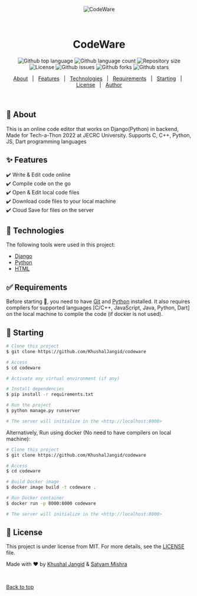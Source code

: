 <div align="center" id="top"> 
  <img src="./.github/app.gif" alt="CodeWare" />

  &#xa0;

  <!-- <a href="https://facesearch.netlify.app">Demo</a> -->
</div>

<h1 align="center">CodeWare</h1>

<p align="center">
  <img alt="Github top language" src="https://img.shields.io/github/languages/top/KhushalJangid/CodeWare?color=56BEB8">

  <img alt="Github language count" src="https://img.shields.io/github/languages/count/KhushalJangid/codeware?color=56BEB8">

  <img alt="Repository size" src="https://img.shields.io/github/repo-size/KhushalJangid/codeware?color=56BEB8">

  <img alt="License" src="https://img.shields.io/github/license/KhushalJangid/codeware?color=56BEB8">

  <img alt="Github issues" src="https://img.shields.io/github/issues/KhushalJangid/codeware?color=56BEB8" />

  <img alt="Github forks" src="https://img.shields.io/github/forks/KhushalJangid/codeware?color=56BEB8" />

  <img alt="Github stars" src="https://img.shields.io/github/stars/KhushalJangid/codeware?color=56BEB8" />
</p>

<p align="center">
  <a href="#dart-about">About</a> &#xa0; | &#xa0; 
  <a href="#sparkles-features">Features</a> &#xa0; | &#xa0;
  <a href="#rocket-technologies">Technologies</a> &#xa0; | &#xa0;
  <a href="#white_check_mark-requirements">Requirements</a> &#xa0; | &#xa0;
  <a href="#checkered_flag-starting">Starting</a> &#xa0; | &#xa0;
  <a href="#memo-license">License</a> &#xa0; | &#xa0;
  <a href="https://github.com/KhushalJangid" target="_blank">Author</a>
</p>

<br>

## :dart: About ##

This is an online code editor that works on Django(Python) in backend, Made for Tech-a-Thon 2022 at JECRC University. Supports C, C++, Python, JS, Dart programming languages

## :sparkles: Features ##

:heavy_check_mark: Write & Edit code online\
:heavy_check_mark: Compile code on the go\
:heavy_check_mark: Open & Edit local code files\
:heavy_check_mark: Download code files to your local machine\
:heavy_check_mark: Cloud Save for files on the server

## :rocket: Technologies ##

The following tools were used in this project:

- [Django](https://djangoproject.com/)
- [Python](https://python.org)
- [HTML](https://developer.mozilla.org/en-US/docs/Web/HTML)


## :white_check_mark: Requirements ##

Before starting :checkered_flag:, you need to have [Git](https://git-scm.com) and [Python](https://python.org/) installed.
It also requires compilers for supported languages [C/C++, JavaScript, Java, Python, Dart] on the local machine to compile the code (if docker is not used).

## :checkered_flag: Starting ##

```bash
# Clone this project
$ git clone https://github.com/KhushalJangid/codeware

# Access
$ cd codeware

# Activate any virtual environment (if any)

# Install dependencies
$ pip install -r requirements.txt

# Run the project
$ python manage.py runserver

# The server will initialize in the <http://localhost:8000>
```

Alternatively, Run using docker (No need to have compilers on local machine):

```bash
# Clone this project
$ git clone https://github.com/KhushalJangid/codeware

# Access
$ cd codeware

# Build Docker image
$ docker image build -t codeware .

# Run Docker container
$ docker run -p 8000:8000 codeware

# The server will initialize in the <http://localhost:8000>
```

## :memo: License ##

This project is under license from MIT. For more details, see the [LICENSE](LICENSE) file.


Made with :heart: by <a href="https://github.com/KhushalJangid" target="_blank">Khushal Jangid</a> & <a href="https://github.com/satyam-mishra-pce" target="_blank">Satyam Mishra</a> 

&#xa0;

<a href="#top">Back to top</a>
